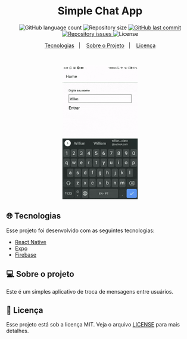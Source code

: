 <h1 align="center">
   Simple Chat App
</h1>
<p align="center">
  <img alt="GitHub language count" src="https://img.shields.io/github/languages/count/willianpraciano/SimpleChatApp">

  <img alt="Repository size" src="https://img.shields.io/github/repo-size/willianpraciano/SimpleChatApp">
  
  <a href="https://github.com/willianpraciano/SimpleChatApp/commits/master">
    <img alt="GitHub last commit" src="https://img.shields.io/github/last-commit/willianpraciano/SimpleChatApp">
  </a>

  <a href="https://github.com/willianpraciano/SimpleChatApp/issues">
    <img alt="Repository issues" src="https://img.shields.io/github/issues/willianpraciano/SimpleChatApp">
  </a>

  <img alt="License" src="https://img.shields.io/badge/license-MIT-brightgreen">
</p>


<p align="center">
  <a href="#-tecnologias">Tecnologias</a>&nbsp;&nbsp;&nbsp;|&nbsp;&nbsp;&nbsp;
  <a href="#-sobre-o-projeto">Sobre o Projeto</a>&nbsp;&nbsp;&nbsp;|&nbsp;&nbsp;&nbsp;
  <a href="#memo-licença">Licença</a>
</p>


<br>

<p align="center">
  <img alt="Frontend" src=".github/img.gif" width="40%">
</p>

## 🌐 Tecnologias

Esse projeto foi desenvolvido com as seguintes tecnologias:

- [React Native](https://facebook.github.io/react-native/)
- [Expo](https://expo.io/)
- [Firebase](https://firebase.google.com/)


## 💻 Sobre o projeto

Este é um simples aplicativo de troca de mensagens entre usuários.

## :memo: Licença

Esse projeto está sob a licença MIT. Veja o arquivo [LICENSE](LICENSE.md) para mais detalhes.


